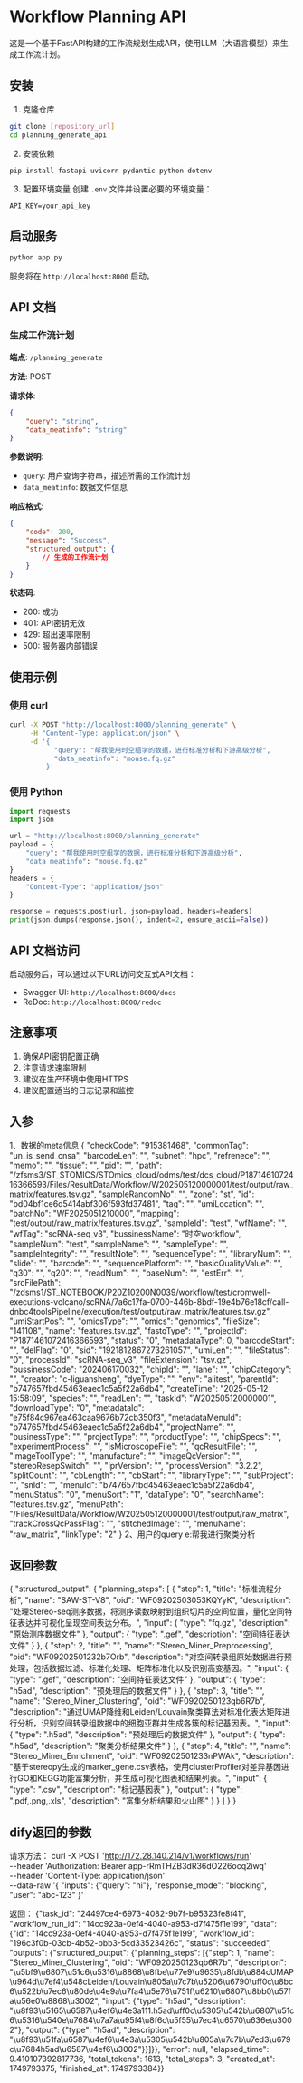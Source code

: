 # Workflow Planning API

这是一个基于FastAPI构建的工作流规划生成API，使用LLM（大语言模型）来生成工作流计划。

## 安装

1. 克隆仓库
```bash
git clone [repository_url]
cd planning_generate_api
```

2. 安装依赖
```bash
pip install fastapi uvicorn pydantic python-dotenv
```

3. 配置环境变量
创建 `.env` 文件并设置必要的环境变量：
```env
API_KEY=your_api_key
```

## 启动服务

```bash
python app.py
```

服务将在 `http://localhost:8000` 启动。

## API 文档

### 生成工作流计划

**端点**: `/planning_generate`

**方法**: POST

**请求体**:
```json
{
    "query": "string",
    "data_meatinfo": "string"
}
```

**参数说明**:
- `query`: 用户查询字符串，描述所需的工作流计划
- `data_meatinfo`: 数据文件信息

**响应格式**:
```json
{
    "code": 200,
    "message": "Success",
    "structured_output": {
        // 生成的工作流计划
    }
}
```

**状态码**:
- 200: 成功
- 401: API密钥无效
- 429: 超出速率限制
- 500: 服务器内部错误

## 使用示例

### 使用 curl
```bash
curl -X POST "http://localhost:8000/planning_generate" \
     -H "Content-Type: application/json" \
     -d '{
           "query": "帮我使用时空组学的数据，进行标准分析和下游高级分析",
           "data_meatinfo": "mouse.fq.gz"
         }'
```

### 使用 Python
```python
import requests
import json

url = "http://localhost:8000/planning_generate"
payload = {
    "query": "帮我使用时空组学的数据，进行标准分析和下游高级分析",
    "data_meatinfo": "mouse.fq.gz"
}
headers = {
    "Content-Type": "application/json"
}

response = requests.post(url, json=payload, headers=headers)
print(json.dumps(response.json(), indent=2, ensure_ascii=False))
```

## API 文档访问

启动服务后，可以通过以下URL访问交互式API文档：
- Swagger UI: `http://localhost:8000/docs`
- ReDoc: `http://localhost:8000/redoc`

## 注意事项

1. 确保API密钥配置正确
2. 注意请求速率限制
3. 建议在生产环境中使用HTTPS
4. 建议配置适当的日志记录和监控

## 入参
1、数据的meta信息
        {
          "checkCode": "915381468",
          "commonTag": "un_is_send_cnsa",
          "barcodeLen": "",
          "subnet": "hpc",
          "refrenece": "",
          "memo": "",
          "tissue": "",
          "pid": "",
          "path": "/zfsms3/ST_STOMICS/STOmics_cloud/odms/test/dcs_cloud/P1871461072416366593/Files/ResultData/Workflow/W202505120000001/test/output/raw_matrix/features.tsv.gz",
          "sampleRandomNo": "",
          "zone": "st",
          "id": "bd04bf1ce6d5414abf306f593fd37481",
          "tag": "",
          "umiLocation": "",
          "batchNo": "WF2025051210000",
          "mapping": "test/output/raw_matrix/features.tsv.gz",
          "sampleId": "test",
          "wfName": "",
          "wfTag": "scRNA-seq_v3",
          "bussinessName": "时空workflow",
          "sampleNum": "test",
          "sampleName": "",
          "sampleType": "",
          "sampleIntegrity": "",
          "resultNote": "",
          "sequenceType": "",
          "libraryNum": "",
          "slide": "",
          "barcode": "",
          "sequencePlatform": "",
          "basicQualityValue": "",
          "q30": "",
          "q20": "",
          "readNum": "",
          "baseNum": "",
          "estErr": "",
          "srcFilePath": "/zdsms1/ST_NOTEBOOK/P20Z10200N0039/workflow/test/cromwell-executions-volcano/scRNA/7a6c17fa-0700-446b-8bdf-19e4b76e18cf/call-dnbc4toolsPipeline/execution/test/output/raw_matrix/features.tsv.gz",
          "umiStartPos": "",
          "omicsType": "",
          "omics": "genomics",
          "fileSize": "141108",
          "name": "features.tsv.gz",
          "fastqType": "",
          "projectId": "P1871461072416366593",
          "status": "0",
          "metadataType": 0,
          "barcodeStart": "",
          "delFlag": "0",
          "sid": "1921812867273261057",
          "umiLen": "",
          "fileStatus": "0",
          "processId": "scRNA-seq_v3",
          "fileExtension": "tsv.gz",
          "bussinessCode": "202406170032",
          "chipId": "",
          "lane": "",
          "chipCategory": "",
          "creator": "c-liguansheng",
          "dyeType": "",
          "env": "alitest",
          "parentId": "b747657fbd45463eaec1c5a5f22a6db4",
          "createTime": "2025-05-12 15:58:09",
          "species": "",
          "readLen": "",
          "taskId": "W202505120000001",
          "downloadType": "0",
          "metadataId": "e75f84c967ea463caa9676b72cb350f3",
          "metadataMenuId": "b747657fbd45463eaec1c5a5f22a6db4",
          "projectName": "",
          "businessType": "",
          "projectType": "",
          "productType": "",
          "chipSpecs": "",
          "experimentProcess": "",
          "isMicroscopeFile": "",
          "qcResultFile": "",
          "imageToolType": "",
          "manufacture": "",
          "imageQcVersion": "",
          "stereoResepSwitch": "",
          "iprVersion": "",
          "processVersion": "3.2.2",
          "splitCount": "",
          "cbLength": "",
          "cbStart": "",
          "libraryType": "",
          "subProject": "",
          "snId": "",
          "menuId": "b747657fbd45463eaec1c5a5f22a6db4",
          "menuStatus": "0",
          "menuSort": "1",
          "dataType": "0",
          "searchName": "features.tsv.gz",
          "menuPath": "/Files/ResultData/Workflow/W202505120000001/test/output/raw_matrix",
          "trackCrossQcPassFlag": "",
          "stitchedImage": "",
          "menuName": "raw_matrix",
          "linkType": "2"
        }
2、用户的query
e:帮我进行聚类分析

## 返回参数
{
  "structured_output": {
    "planning_steps": [
      {
        "step": 1,
        "title": "标准流程分析",
        "name": "SAW-ST-V8",
        "oid": "WF09202503053KQYyK",
        "description": "处理Stereo-seq测序数据，将测序读数映射到组织切片的空间位置，量化空间特征表达并可视化呈现空间表达分布。",
        "input": {
          "type": "fq.gz",
          "description": "原始测序数据文件"
        },
        "output": {
          "type": ".gef",
          "description": "空间特征表达文件"
        }
      },
      {
        "step": 2,
        "title": "",
        "name": "Stereo_Miner_Preprocessing",
        "oid": "WF09202501232b7Orb",
        "description": "对空间转录组原始数据进行预处理，包括数据过滤、标准化处理、矩阵标准化以及识别高变基因。",
        "input": {
          "type": ".gef",
          "description": "空间特征表达文件"
        },
        "output": {
          "type": "h5ad",
          "description": "预处理后的数据文件"
        }
      },
      {
        "step": 3,
        "title": "",
        "name": "Stereo_Miner_Clustering",
        "oid": "WF0920250123qb6R7b",
        "description": "通过UMAP降维和Leiden/Louvain聚类算法对标准化表达矩阵进行分析，识别空间转录组数据中的细胞亚群并生成各簇的标记基因表。",
        "input": {
          "type": ".h5ad",
          "description": "预处理后的数据文件"
        },
        "output": {
          "type": ".h5ad",
          "description": "聚类分析结果文件"
        }
      },
      {
        "step": 4,
        "title": "",
        "name": "Stereo_Miner_Enrichment",
        "oid": "WF09202501233nPWAk",
        "description": "基于stereopy生成的marker_gene.csv表格，使用clusterProfiler对差异基因进行GO和KEGG功能富集分析，并生成可视化图表和结果列表。",
        "input": {
          "type": ".csv",
          "description": "标记基因表"
        },
        "output": {
          "type": ".pdf,.png,.xls",
          "description": "富集分析结果和火山图"
        }
      }
    ]
  }
}



## dify返回的参数

请求方法：
curl -X POST 'http://172.28.140.214/v1/workflows/run' \
--header 'Authorization: Bearer app-rRmTHZB3dR36dO226ocq2iwq' \
--header 'Content-Type: application/json' \
--data-raw '{
    "inputs": {"query": "hi"},
    "response_mode": "blocking",
    "user": "abc-123"
}'

返回：
{"task_id": "24497ce4-6973-4082-9b7f-b95323fe8f41", "workflow_run_id": "14cc923a-0ef4-4040-a953-d7f475f1e199", 
"data": {"id": "14cc923a-0ef4-4040-a953-d7f475f1e199", 
          "workflow_id": "196c3f0b-03cb-4b52-bbb3-5cd33523426c", "status": "succeeded", 
          "outputs": {"structured_output": {"planning_steps": [{"step": 1, "name": "Stereo_Miner_Clustering", "oid": "WF0920250123qb6R7b", "description": "\u5bf9\u6807\u51c6\u5316\u8868\u8fbe\u77e9\u9635\u8fdb\u884cUMAP\u964d\u7ef4\u548cLeiden/Louvain\u805a\u7c7b\u5206\u6790\uff0c\u8bc6\u522b\u7ec6\u80de\u4e9a\u7fa4\u5e76\u751f\u6210\u6807\u8bb0\u57fa\u56e0\u8868\u3002", "input": {"type": "h5ad", "description": "\u8f93\u5165\u6587\u4ef6\u4e3a111.h5ad\uff0c\u5305\u542b\u6807\u51c6\u5316\u540e\u7684\u7a7a\u95f4\u8f6c\u5f55\u7ec4\u6570\u636e\u3002"}, "output": {"type": "h5ad", "description": "\u8f93\u51fa\u6587\u4ef6\u4e3a\u5305\u542b\u805a\u7c7b\u7ed3\u679c\u7684h5ad\u6587\u4ef6\u3002"}}]}}, 
"error": null, "elapsed_time": 9.410107392817736, "total_tokens": 1613, "total_steps": 3, "created_at": 1749793375, "finished_at": 1749793384}}